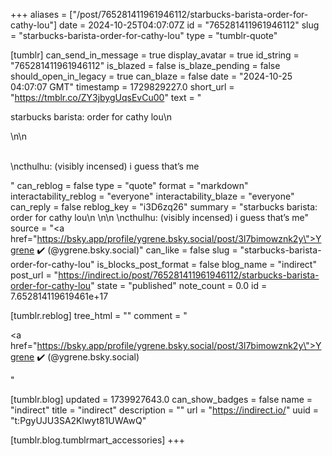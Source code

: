 +++
aliases = ["/post/765281411961946112/starbucks-barista-order-for-cathy-lou"]
date = 2024-10-25T04:07:07Z
id = "765281411961946112"
slug = "starbucks-barista-order-for-cathy-lou"
type = "tumblr-quote"

[tumblr]
can_send_in_message = true
display_avatar = true
id_string = "765281411961946112"
is_blazed = false
is_blaze_pending = false
should_open_in_legacy = true
can_blaze = false
date = "2024-10-25 04:07:07 GMT"
timestamp = 1729829227.0
short_url = "https://tmblr.co/ZY3jbygUqsEvCu00"
text = "<p>starbucks barista: order for cathy lou\n<br/></p>\n\n<p><br/>\ncthulhu: (visibly incensed) i guess that&rsquo;s me</p>"
can_reblog = false
type = "quote"
format = "markdown"
interactability_reblog = "everyone"
interactability_blaze = "everyone"
can_reply = false
reblog_key = "i3D6zq26"
summary = "starbucks barista: order for cathy lou\n \n\n \ncthulhu: (visibly incensed) i guess that’s me"
source = "<a href=\"https://bsky.app/profile/ygrene.bsky.social/post/3l7bimowznk2y\">Ygrene ✔️ (@ygrene.bsky.social)</a>"
can_like = false
slug = "starbucks-barista-order-for-cathy-lou"
is_blocks_post_format = false
blog_name = "indirect"
post_url = "https://indirect.io/post/765281411961946112/starbucks-barista-order-for-cathy-lou"
state = "published"
note_count = 0.0
id = 7.652814119619461e+17

[tumblr.reblog]
tree_html = ""
comment = "<p><a href=\"https://bsky.app/profile/ygrene.bsky.social/post/3l7bimowznk2y\">Ygrene ✔️ (@ygrene.bsky.social)</a></p>"

[tumblr.blog]
updated = 1739927643.0
can_show_badges = false
name = "indirect"
title = "indirect"
description = ""
url = "https://indirect.io/"
uuid = "t:PgyUJU3SA2Klwyt81UWAwQ"

[tumblr.blog.tumblrmart_accessories]
+++
